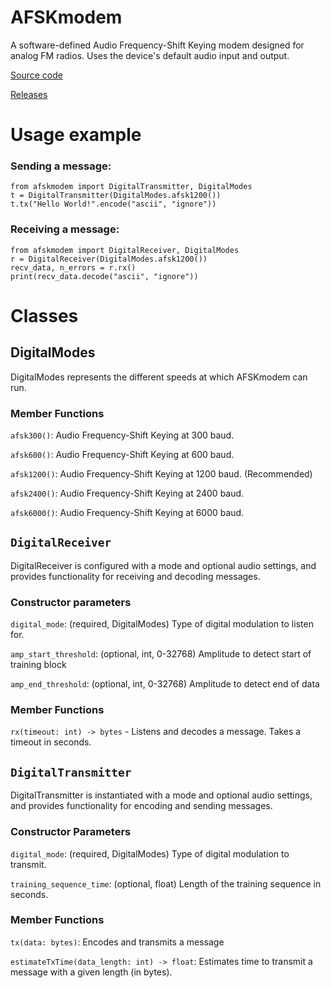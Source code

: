 # AFSKmodem
A software-defined Audio Frequency-Shift Keying modem designed for analog FM radios. Uses the device's default audio input and output.

[Source code](https://github.com/lavajuno/afskmodem)

[Releases](https://github.com/lavajuno/afskmodem/releases)

# Usage example

### Sending a message:
```
from afskmodem import DigitalTransmitter, DigitalModes
t = DigitalTransmitter(DigitalModes.afsk1200())
t.tx("Hello World!".encode("ascii", "ignore"))
```

### Receiving a message:
```
from afskmodem import DigitalReceiver, DigitalModes
r = DigitalReceiver(DigitalModes.afsk1200())
recv_data, n_errors = r.rx()
print(recv_data.decode("ascii", "ignore"))
```

# Classes
## DigitalModes
DigitalModes represents the different speeds at which AFSKmodem can run.
### Member Functions
`afsk300()`: Audio Frequency-Shift Keying at 300 baud.

`afsk600()`: Audio Frequency-Shift Keying at 600 baud.

`afsk1200()`: Audio Frequency-Shift Keying at 1200 baud. (Recommended)

`afsk2400()`: Audio Frequency-Shift Keying at 2400 baud.

`afsk6000()`: Audio Frequency-Shift Keying at 6000 baud.

## `DigitalReceiver`
DigitalReceiver is configured with a mode and optional audio settings,
and provides functionality for receiving and decoding messages.
### Constructor parameters
`digital_mode`: (required, DigitalModes) Type of digital modulation to listen for.

`amp_start_threshold`: (optional, int, 0-32768) Amplitude to detect start of training block

`amp_end_threshold`: (optional, int, 0-32768) Amplitude to detect end of data


### Member Functions
`rx(timeout: int) -> bytes` - Listens and decodes a message. Takes a timeout in seconds.

## `DigitalTransmitter`
DigitalTransmitter is instantiated with a mode and optional audio settings,
and provides functionality for encoding and sending messages.
### Constructor Parameters
`digital_mode`: (required, DigitalModes) Type of digital modulation to transmit.

`training_sequence_time`: (optional, float) Length of the training sequence in seconds.

### Member Functions
`tx(data: bytes)`: Encodes and transmits a message

`estimateTxTime(data_length: int) -> float`: Estimates time to transmit a message with a given length (in bytes).
